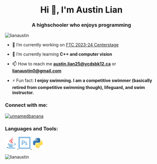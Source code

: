 <h1 align="center">Hi 👋, I'm Austin Lian</h1>
<h3 align="center">A highschooler who enjoys programming</h3>

<p align="left"> <img src="https://komarev.com/ghpvc/?username=lianaustin&label=Profile%20views&color=0e75b6&style=flat-square" alt="lianaustin" /> </p>

- 🔭 I’m currently working on [FTC 2023-24 Centerstage](https://github.com/sta-titansrobotics/19446-CENTERSTAGE)

- 🌱 I’m currently learning **C++ and computer vision**

- 📫 How to reach me **austin.lian25@ycdsbk12.ca** or **lianaustin0@gmail.com**

- ⚡ Fun fact: **I enjoy swimming. I am a competitive swimmer (basically retired from competitive swimming though), lifeguard, and swim instructor.**

<h3 align="left">Connect with me:</h3>
<p align="left">
<a href="https://instagram.com/unnamedbanana" target="blank"><img align="center" src="https://raw.githubusercontent.com/rahuldkjain/github-profile-readme-generator/master/src/images/icons/Social/instagram.svg" alt="unnamedbanana" height="30" width="40" /></a>
</p>

<h3 align="left">Languages and Tools:</h3>
<p align="left"> <a href="https://www.java.com" target="_blank" rel="noreferrer"> <img src="https://raw.githubusercontent.com/devicons/devicon/master/icons/java/java-original.svg" alt="java" width="40" height="40"/> </a> <a href="https://www.photoshop.com/en" target="_blank" rel="noreferrer"> <img src="https://raw.githubusercontent.com/devicons/devicon/master/icons/photoshop/photoshop-line.svg" alt="photoshop" width="40" height="40"/> </a> <a href="https://www.python.org" target="_blank" rel="noreferrer"> <img src="https://raw.githubusercontent.com/devicons/devicon/master/icons/python/python-original.svg" alt="python" width="40" height="40"/> </a> </p>



<p><img align="center" src="https://github-readme-streak-stats.herokuapp.com/?user=lianaustin&" alt="lianaustin" /></p>
